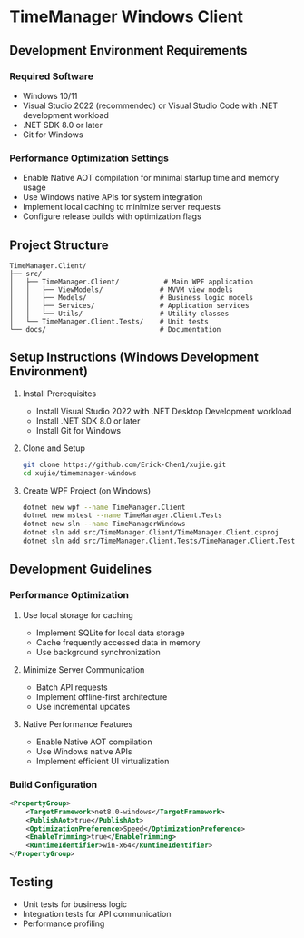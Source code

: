 # TimeManager Windows Client

## Development Environment Requirements

### Required Software
- Windows 10/11
- Visual Studio 2022 (recommended) or Visual Studio Code with .NET development workload
- .NET SDK 8.0 or later
- Git for Windows

### Performance Optimization Settings
- Enable Native AOT compilation for minimal startup time and memory usage
- Use Windows native APIs for system integration
- Implement local caching to minimize server requests
- Configure release builds with optimization flags

## Project Structure
```
TimeManager.Client/
├── src/
│   ├── TimeManager.Client/           # Main WPF application
│   │   ├── ViewModels/              # MVVM view models
│   │   ├── Models/                  # Business logic models
│   │   ├── Services/                # Application services
│   │   └── Utils/                   # Utility classes
│   └── TimeManager.Client.Tests/    # Unit tests
└── docs/                            # Documentation
```

## Setup Instructions (Windows Development Environment)

1. Install Prerequisites
   - Install Visual Studio 2022 with .NET Desktop Development workload
   - Install .NET SDK 8.0 or later
   - Install Git for Windows

2. Clone and Setup
   ```bash
   git clone https://github.com/Erick-Chen1/xujie.git
   cd xujie/timemanager-windows
   ```

3. Create WPF Project (on Windows)
   ```bash
   dotnet new wpf --name TimeManager.Client
   dotnet new mstest --name TimeManager.Client.Tests
   dotnet new sln --name TimeManagerWindows
   dotnet sln add src/TimeManager.Client/TimeManager.Client.csproj
   dotnet sln add src/TimeManager.Client.Tests/TimeManager.Client.Tests.csproj
   ```

## Development Guidelines

### Performance Optimization
1. Use local storage for caching
   - Implement SQLite for local data storage
   - Cache frequently accessed data in memory
   - Use background synchronization

2. Minimize Server Communication
   - Batch API requests
   - Implement offline-first architecture
   - Use incremental updates

3. Native Performance Features
   - Enable Native AOT compilation
   - Use Windows native APIs
   - Implement efficient UI virtualization

### Build Configuration
```xml
<PropertyGroup>
    <TargetFramework>net8.0-windows</TargetFramework>
    <PublishAot>true</PublishAot>
    <OptimizationPreference>Speed</OptimizationPreference>
    <EnableTrimming>true</EnableTrimming>
    <RuntimeIdentifier>win-x64</RuntimeIdentifier>
</PropertyGroup>
```

## Testing
- Unit tests for business logic
- Integration tests for API communication
- Performance profiling

